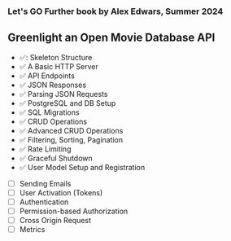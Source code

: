 ### Let's GO Further book by Alex Edwars, Summer 2024
## Greenlight an Open Movie Database API

- :white_check_mark:: Skeleton Structure
- :white_check_mark: A Basic HTTP Server
- :white_check_mark: API Endpoints
- :white_check_mark: JSON Responses
- :white_check_mark: Parsing JSON Requests
- :white_check_mark: PostgreSQL and DB Setup
- :white_check_mark: SQL Migrations
- :white_check_mark: CRUD Operations 
- :white_check_mark: Advanced CRUD Operations
- :white_check_mark: Filtering, Sorting, Pagination
- :white_check_mark: Rate Limiting
- :white_check_mark: Graceful Shutdown
- :white_check_mark: User Model Setup and Registration
- [ ] Sending Emails
- [ ] User Activation (Tokens)
- [ ] Authentication
- [ ] Permission-based Authorization
- [ ] Cross Origin Request
- [ ] Metrics
